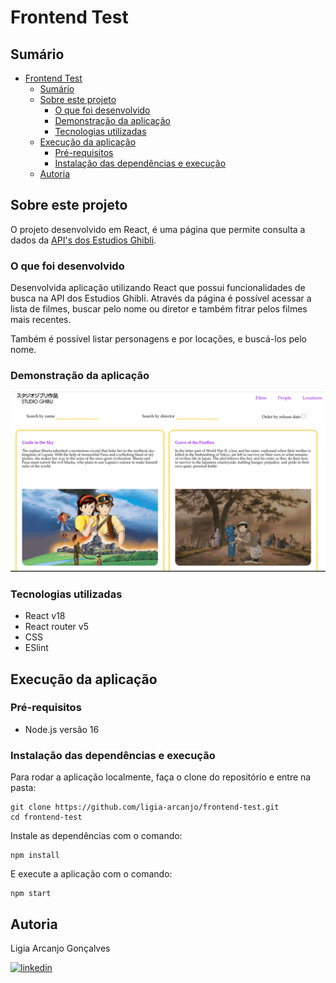 # Frontend Test

## Sumário

- [Frontend Test](#frontend-test)
  - [Sumário](#sumário)
  - [Sobre este projeto](#sobre-este-projeto)
    - [O que foi desenvolvido](#o-que-foi-desenvolvido)
    - [Demonstração da aplicação](#demonstração-da-aplicação)
    - [Tecnologias utilizadas](#tecnologias-utilizadas)
  - [Execução da aplicação](#execução-da-aplicação)
    - [Pré-requisitos](#pré-requisitos)
    - [Instalação das dependências e execução](#instalação-das-dependências-e-execução)
  - [Autoria](#autoria)

## Sobre este projeto

O projeto desenvolvido em React, é uma página que permite consulta a dados da [API's dos Estudios Ghibli](https://ghibliapi.herokuapp.com/).

### O que foi desenvolvido

Desenvolvida aplicação utilizando React que possui funcionalidades de busca na API dos Estudios Ghibli. Através da página é possível acessar a lista de filmes, buscar pelo nome ou diretor e também fitrar pelos filmes mais recentes.

Também é possível listar personagens e por locações, e buscá-los pelo nome.

### Demonstração da aplicação

<img src="app-ghibli.gif">

### Tecnologias utilizadas

- React v18
- React router v5
- CSS
- ESlint

## Execução da aplicação

### Pré-requisitos

- Node.js versão 16

### Instalação das dependências e execução

Para rodar a aplicação localmente, faça o clone do repositório e entre na pasta:

```
git clone https://github.com/ligia-arcanjo/frontend-test.git
cd frontend-test
```

Instale as dependências com o comando:

```
npm install
```

E execute a aplicação com o comando:

```
npm start
```

## Autoria

Ligia Arcanjo Gonçalves

[![linkedin](https://img.shields.io/badge/linkedin-0A66C2?style=for-the-badge&logo=linkedin&logoColor=white)](https://www.linkedin.com/in/ligiaarcanjo/)
